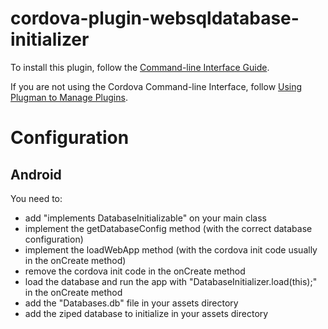 # cordova-plugin-websqldatabase-initializer
To install this plugin, follow the [Command-line Interface Guide](http://cordova.apache.org/docs/en/edge/guide_cli_index.md.html#The%20Command-line%20Interface).

If you are not using the Cordova Command-line Interface, follow [Using Plugman to Manage Plugins](http://cordova.apache.org/docs/en/edge/plugin_ref_plugman.md.html).


# Configuration
## Android
You need to:

   * add "implements DatabaseInitializable" on your main class
   * implement the getDatabaseConfig method (with the correct database configuration)
   * implement the loadWebApp method (with the cordova init code usually in the onCreate method)
   * remove the cordova init code in the onCreate method
   * load the database and run the app with "DatabaseInitializer.load(this);" in the onCreate method
   * add the "Databases.db" file in your assets directory
   * add the ziped database to initialize in your assets directory